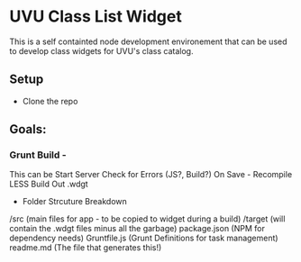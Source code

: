 # UVU Class List Widget #

This is a self containted node development environement that can be used to develop class widgets for UVU's class catalog.

## Setup 

* Clone the repo



## Goals:

### Grunt Build -

This can be 
Start Server
Check for Errors (JS?, Build?)
On Save -  Recompile LESS
Build Out .wdgt

- Folder Strcuture Breakdown 

/src (main files for app - to be copied to widget during a build)
/target (will contain the .wdgt files minus all the garbage)
package.json (NPM for dependency needs)
Gruntfile.js (Grunt Definitions for task management)
readme.md (The file that generates this!)
